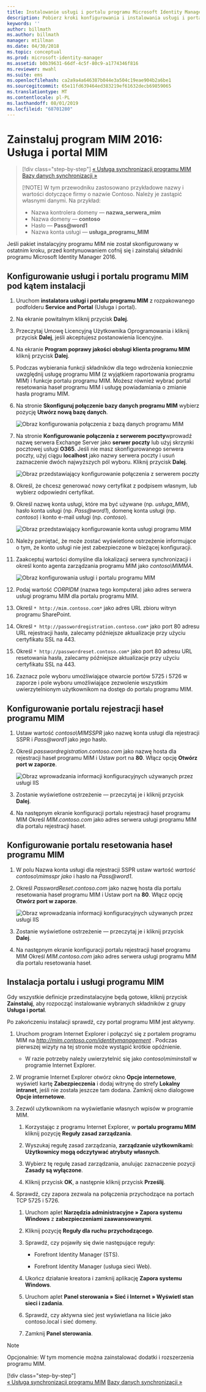 ```yaml
---
title: Instalowanie usługi i portalu programu Microsoft Identity Manager | Dokumentacja firmy Microsoft
description: Pobierz kroki konfigurowania i instalowania usługi i portalu programu MIM dla programu Microsoft Identity Manager 2016
keywords: ''
author: billmath
ms.author: billmath
manager: mtillman
ms.date: 04/30/2018
ms.topic: conceptual
ms.prod: microsoft-identity-manager
ms.assetid: b0b39631-66df-4c5f-80c9-a1774346f816
ms.reviewer: mwahl
ms.suite: ems
ms.openlocfilehash: ca2a9a4a646387b044e3a504c19eae904b2a6be1
ms.sourcegitcommit: 65e11fd639464ed383219ef61632decb69859065
ms.translationtype: MT
ms.contentlocale: pl-PL
ms.lasthandoff: 08/01/2019
ms.locfileid: "68701280"
---
```

# <a name="install-mim-2016-mim-service-and-portal"></a>Zainstaluj program MIM 2016: Usługa i portal MIM

> [!div class="step-by-step"]
> [« Usługa synchronizacji programu MIM](install-mim-sync.md)
> [Bazy danych synchronizacji »](install-mim-sync-ad-service.md)
> 
> [!NOTE]
> W tym przewodniku zastosowano przykładowe nazwy i wartości dotyczące firmy o nazwie Contoso. Należy je zastąpić własnymi danymi. Na przykład:
> - Nazwa kontrolera domeny — **nazwa_serwera_mim**
> - Nazwa domeny — **contoso**
> - Hasło — <strong>Pass@word1</strong>
> - Nazwa konta usługi — **usługa_programu_MIM**

Jeśli pakiet instalacyjny programu MIM nie został skonfigurowany w ostatnim kroku, przed kontynuowaniem cofnij się i zainstaluj składniki programu Microsoft Identity Manager 2016.


## <a name="configure-mim-service-and-portal-for-installation"></a>Konfigurowanie usługi i portalu programu MIM pod kątem instalacji

1. Uruchom **instalatora usługi i portalu programu MIM** z rozpakowanego podfolderu **Service and Portal** (Usługa i portal).

2. Na ekranie powitalnym kliknij przycisk **Dalej**.

3. Przeczytaj Umowę Licencyjną Użytkownika Oprogramowania i kliknij przycisk **Dalej**, jeśli akceptujesz postanowienia licencyjne.

4. Na ekranie **Program poprawy jakości obsługi klienta programu MIM** kliknij przycisk **Dalej**.

5. Podczas wybierania funkcji składników dla tego wdrożenia koniecznie uwzględnij usługę programu MIM (z wyjątkiem raportowania programu MIM) i funkcje portalu programu MIM. Możesz również wybrać portal resetowania haseł programu MIM i usługę powiadamiania o zmianie hasła programu MIM.

6. Na stronie **Skonfiguruj połączenie bazy danych programu MIM** wybierz pozycję **Utwórz nową bazę danych**.

    ![Obraz konfigurowania połączenia z bazą danych programu MIM](media/install-mim-service-portal/MIM_Install10.png)

7. Na stronie **Konfigurowanie połączenia z serwerem poczty**wprowadź nazwę serwera Exchange Server jako **serwer poczty** lub użyj skrzynki pocztowej usługi **O365**. Jeśli nie masz skonfigurowanego serwera poczty, użyj ciągu **localhost** jako nazwy serwera poczty i usuń zaznaczenie dwóch najwyższych pól wyboru. Kliknij przycisk **Dalej**.

    ![Obraz przedstawiający konfigurowanie połączenia z serwerem poczty](media/install-mim-service-portal/MIM_Install11.png)

8. Określ, że chcesz generować nowy certyfikat z podpisem własnym, lub wybierz odpowiedni certyfikat.

9. Określ nazwę konta usługi, które ma być używane (np. *usługa_MIM*), hasło konta usługi (np. <em>Pass@word1</em>), domenę konta usługi (np. *contoso*) i konto e-mail usługi (np. *contoso*).

    ![Obraz przedstawiający konfigurowanie konta usługi programu MIM](media/install-mim-service-portal/MIM_Install12.png)

10. Należy pamiętać, że może zostać wyświetlone ostrzeżenie informujące o tym, że konto usługi nie jest zabezpieczone w bieżącej konfiguracji.

11. Zaakceptuj wartości domyślne dla lokalizacji serwera synchronizacji i określ konto agenta zarządzania programu MIM jako *contoso\MIMMA*.

    ![Obraz konfigurowania usługi i portalu programu MIM](media/install-mim-service-portal/MIM_Install13.png)

12. Podaj wartość *CORPIDM* (nazwa tego komputera) jako adres serwera usługi programu MIM dla portalu programu MIM.

13. Określ `* http://mim.contoso.com*` jako adres URL zbioru witryn programu SharePoint.

14. Określ `* http://passwordregistration.contoso.com*` jako port 80 adresu URL rejestracji hasła, zalecamy późniejsze aktualizacje przy użyciu certyfikatu SSL na 443.

15. Określ `* http://passwordreset.contoso.com*` jako port 80 adresu URL resetowania hasła, zalecamy późniejsze aktualizacje przy użyciu certyfikatu SSL na 443.

16. Zaznacz pole wyboru umożliwiające otwarcie portów 5725 i 5726 w zaporze i pole wyboru umożliwiające zezwolenie wszystkim uwierzytelnionym użytkownikom na dostęp do portalu programu MIM.

## <a name="configure-mim-password-registration-portal"></a>Konfigurowanie portalu rejestracji haseł programu MIM

1. Ustaw wartość *contoso\MIMSSPR* jako nazwę konta usługi dla rejestracji SSPR i <em>Pass@word1</em> jako jego hasło.

2. Określ *passwordregistration.contoso.com* jako nazwę hosta dla rejestracji haseł programu MIM i Ustaw port na **80**. Włącz opcję **Otwórz port w zaporze**.

   ![Obraz wprowadzania informacji konfiguracyjnych używanych przez usługi IIS](media/install-mim-service-portal/MIM_Install14.png)

3. Zostanie wyświetlone ostrzeżenie — przeczytaj je i kliknij przycisk **Dalej**.

4. Na następnym ekranie konfiguracji portalu rejestracji haseł programu MIM Określ *MIM.contoso.com* jako adres serwera usługi programu MIM dla portalu rejestracji haseł.

## <a name="configure-mim-password-reset-portal"></a>Konfigurowanie portalu resetowania haseł programu MIM

1. W polu Nazwa konta usługi dla rejestracji SSPR ustaw wartość *wartość contoso\mimsspr jako* i hasło na <em>Pass@word1</em>.

2. Określ *PasswordReset.contoso.com* jako nazwę hosta dla portalu resetowania haseł programu MIM i Ustaw port na **80**. Włącz opcję **Otwórz port w zaporze**.

   ![Obraz wprowadzania informacji konfiguracyjnych używanych przez usługi IIS](media/install-mim-service-portal/MIM_Install15.png)

3. Zostanie wyświetlone ostrzeżenie — przeczytaj je i kliknij przycisk **Dalej**.

4. Na następnym ekranie konfiguracji portalu rejestracji haseł programu MIM Określ *MIM.contoso.com* jako adres serwera usługi programu MIM dla portalu resetowania haseł.

## <a name="install-mim-service-and-portal"></a>Instalacja portalu i usługi programu MIM

Gdy wszystkie definicje przedinstalacyjne będą gotowe, kliknij przycisk **Zainstaluj**, aby rozpocząć instalowanie wybranych składników z grupy **Usługa i portal**.

Po zakończeniu instalacji sprawdź, czy portal programu MIM jest aktywny.

1. Uruchom program Internet Explorer i połączyć się z portalem programu MIM na *http://mim.contoso.com/identitymanagement* . Podczas pierwszej wizyty na tej stronie może wystąpić krótkie opóźnienie.

    - W razie potrzeby należy uwierzytelnić się jako *contoso\miminstall* w programie Internet Explorer.

2. W programie Internet Explorer otwórz okno **Opcje internetowe**, wyświetl kartę **Zabezpieczenia** i dodaj witrynę do strefy **Lokalny intranet**, jeśli nie została jeszcze tam dodana.  Zamknij okno dialogowe **Opcje internetowe**.

3. Zezwól użytkownikom na wyświetlanie własnych wpisów w programie MIM.

    1.  Korzystając z programu Internet Explorer, w **portalu programu MIM** kliknij pozycję **Reguły zasad zarządzania**.

    2.  Wyszukaj regułę zasad zarządzania, **zarządzanie użytkownikami: Użytkownicy mogą odczytywać atrybuty własnych**.

    3.  Wybierz tę regułę zasad zarządzania, anulując zaznaczenie pozycji **Zasady są wyłączone**.

    4.  Kliknij przycisk **OK**, a następnie kliknij przycisk **Prześlij**.

4.  Sprawdź, czy zapora zezwala na połączenia przychodzące na portach TCP 5725 i 5726.

    1.  Uruchom aplet **Narzędzia administracyjne » Zapora systemu Windows** z **zabezpieczeniami zaawansowanymi**.

    2.  Kliknij pozycję **Reguły dla ruchu przychodzącego**.

    3.  Sprawdź, czy pojawiły się dwie następujące reguły:

        -   Forefront Identity Manager (STS).

        -   Forefront Identity Manager (usługa sieci Web).

    4.  Ukończ działanie kreatora i zamknij aplikację **Zapora systemu Windows**.

    5.  Uruchom aplet **Panel sterowania » Sieć i Internet » Wyświetl stan sieci i zadania**.

    6.  Sprawdź, czy aktywna sieć jest wyświetlana na liście jako contoso.local i sieć domeny.

    7.  Zamknij **Panel sterowania**.

> [!NOTE]
> Opcjonalnie: W tym momencie można zainstalować dodatki i rozszerzenia programu MIM.
> 
> [!div class="step-by-step"]  
> [« Usługa synchronizacji programu MIM](install-mim-sync.md)
> [Bazy danych synchronizacji »](install-mim-sync-ad-service.md)
